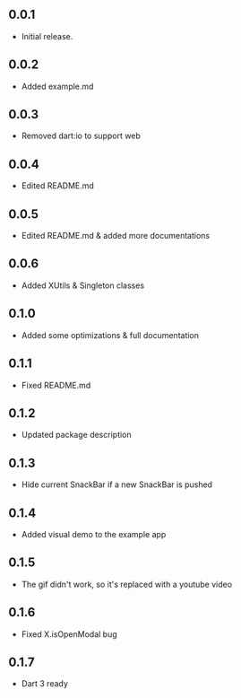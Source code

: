 ## 0.0.1

* Initial release.

## 0.0.2

* Added example.md

## 0.0.3

* Removed dart:io to support web

## 0.0.4

* Edited README.md

## 0.0.5

* Edited README.md & added more documentations

## 0.0.6

* Added XUtils & Singleton classes

## 0.1.0

* Added some optimizations & full documentation

## 0.1.1

* Fixed README.md

## 0.1.2

* Updated package description

## 0.1.3

* Hide current SnackBar if a new SnackBar is pushed

## 0.1.4

* Added visual demo to the example app

## 0.1.5

* The gif didn't work, so it's replaced with a youtube video

## 0.1.6

* Fixed X.isOpenModal bug

## 0.1.7

* Dart 3 ready

